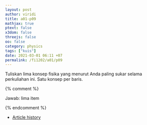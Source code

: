 ```yaml
---
layout: post
author: viridi
title: a01-p09
mathjax: true
ptext: false
x3dom: false
threejs: false
oo: false
category: physics
tags: ["kuis"]
date: 2021-03-01 06:11 +07
permalink: /fi1202/a01/p09
---
```

Tuliskan lima konsep fisika yang menurut Anda paling sukar selama perkuliahan ini. Satu konsep per baris.

{% comment %}

Jawab: lima item

{% endcomment %}

+ [Article history](https://github.com/butiran/butiran.github.io/commits/master/_posts/fi1202/a01/2021-03-01-p09.md)
